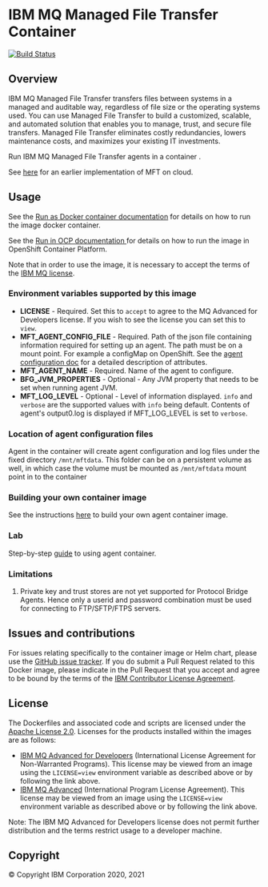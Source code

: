 # IBM MQ Managed File Transfer Container
[![Build Status](https://travis.ibm.com/mq-cloudpak/mq-container-mft.svg?token=xZr8j7p3SLYrpzU9uf3c&branch=master)](https://travis.ibm.com/mq-cloudpak/mq-container-mft)

## Overview
IBM MQ Managed File Transfer transfers files between systems in a managed and auditable way, regardless of file size or the operating systems used. You can use Managed File Transfer to build a customized, scalable, and automated solution that enables you to manage, trust, and secure file transfers. Managed File Transfer eliminates costly redundancies, lowers maintenance costs, and maximizes your existing IT investments.

Run IBM MQ Managed File Transfer agents in a container .

See [here](archive/README.md) for an earlier implementation of MFT on cloud.


## Usage

See the [Run as Docker container documentation](docs/usage-docker.md) for details on how to run the image docker container. 

See the [Run in OCP documentation ](docs/usage-ocp.md) for details on how to run the image in OpenShift Container Platform.

Note that in order to use the image, it is necessary to accept the terms of the [IBM MQ license](#license).

### Environment variables supported by this image

- **LICENSE** - Required. Set this to `accept` to agree to the MQ Advanced for Developers license. If you wish to see the license you can set this to `view`.
- **MFT_AGENT_CONFIG_FILE** - Required. Path of the json file containing information required for setting up an agent. The path must be on a mount point. For example a configMap on OpenShift. See the [agent configuration doc](docs/agentconfig.md) for a detailed description of attributes.
- **MFT_AGENT_NAME** - Required. Name of the agent to configure. 
- **BFG_JVM_PROPERTIES** - Optional - Any JVM property that needs to be set when running agent JVM.
- **MFT_LOG_LEVEL** - Optional - Level of information displayed. `info` and `verbose` are the supported values with `info` being default. Contents of agent's output0.log is displayed if MFT_LOG_LEVEL is set to `verbose`.

### Location of agent configuration files

Agent in the container will create agent configuration and log files under the fixed directory `/mnt/mftdata`. This folder can be on a persistent volume as well, in which case the volume must be mounted as `/mnt/mftdata` mount point in to the container

### Building your own container image
See the instructions [here](docs/build.md) to build your own agent container image.

### Lab 
Step-by-step [guide](lab/README.md) to using agent container.

### Limitations
1) Private key and trust stores are not yet supported for Protocol Bridge Agents. Hence only a userid and password combination must be used for connecting to FTP/SFTP/FTPS servers.

## Issues and contributions

For issues relating specifically to the container image or Helm chart, please use the [GitHub issue tracker](https://github.com/ibm-messaging/mft-cloud/issues). If you do submit a Pull Request related to this Docker image, please indicate in the Pull Request that you accept and agree to be bound by the terms of the [IBM Contributor License Agreement](CLA.md).

## License

The Dockerfiles and associated code and scripts are licensed under the [Apache License 2.0](http://www.apache.org/licenses/LICENSE-2.0.html).
Licenses for the products installed within the images are as follows:

- [IBM MQ Advanced for Developers](http://www14.software.ibm.com/cgi-bin/weblap/lap.pl?la_formnum=Z125-3301-14&li_formnum=L-APIG-BMKG5H) (International License Agreement for Non-Warranted Programs). This license may be viewed from an image using the `LICENSE=view` environment variable as described above or by following the link above.
- [IBM MQ Advanced](http://www14.software.ibm.com/cgi-bin/weblap/lap.pl?la_formnum=Z125-3301-14&li_formnum=L-APIG-BMJJBM) (International Program License Agreement). This license may be viewed from an image using the `LICENSE=view` environment variable as described above or by following the link above.

Note: The IBM MQ Advanced for Developers license does not permit further distribution and the terms restrict usage to a developer machine.

## Copyright

© Copyright IBM Corporation 2020, 2021
